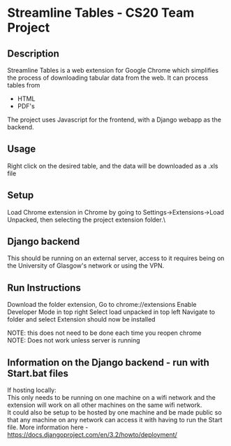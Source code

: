 # Streamline Tables - CS20 Team Project

## Description
Streamline Tables is a web extension for Google Chrome which simplifies the process of downloading tabular data from the web. It can process tables from
- HTML
- PDF's

The project uses Javascript for the frontend, with a Django webapp as the backend.


## Usage
Right click on the desired table, and the data will be downloaded as a .xls file

## Setup

Load Chrome extension in Chrome by going to Settings->Extensions->Load Unpacked, then selecting the project extension folder.\

## Django backend 
This should be running on an external server, access to it requires being on the University of Glasgow's network or using the VPN.


## Run Instructions

Download the folder extension,
Go to chrome://extensions
Enable Developer Mode in top right
Select load unpacked in top left
Navigate to folder and select
Extension should now be installed

NOTE: this does not need to be done each time you reopen chrome\
NOTE: Does not work unless server is running 

## Information on the Django backend - run with Start.bat files

If hosting locally:\
This only needs to be running on one machine on a wifi network and the extension will work on all other machines on the same wifi network.\
It could also be setup to be hosted by one machine and be made public so that any machine on any network can access it with having to run the Start file. More information here - https://docs.djangoproject.com/en/3.2/howto/deployment/


